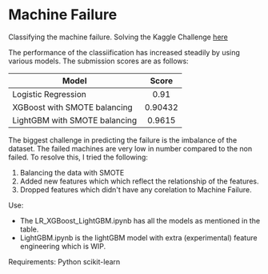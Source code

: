 # Machine Failure

Classifying the machine failure. Solving the Kaggle Challenge [here](https://www.kaggle.com/competitions/playground-series-s3e17)

The performance of the classiification has increased steadily by using various models. The submission scores are as follows:

| Model        | Score           | 
| ------------- |:-------------:|
| Logistic Regression      | 0.91 |
| XGBoost with SMOTE balancing | 0.90432 |
| LightGBM with SMOTE balancing | 0.9615 |

The biggest challenge in predicting the failure is the imbalance of the dataset. The failed machines are very low in number compared to the non failed. To resolve this, I tried the following:
1. Balancing the data with SMOTE
2. Added new features which which reflect the relationship of the features.
3. Dropped features which didn't have any corelation to Machine Failure.

Use:
- The LR_XGBoost_LightGBM.ipynb has all the models as mentioned in the table.
- LightGBM.ipynb is the lightGBM model with extra (experimental) feature engineering which is WIP. 

Requirements:
Python
scikit-learn
